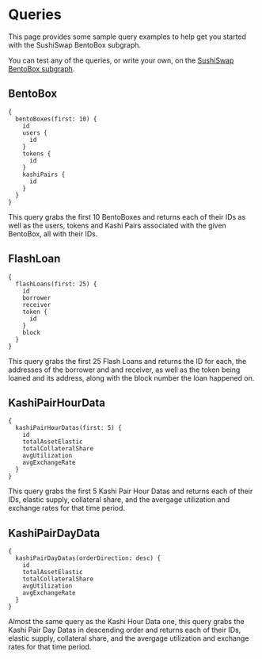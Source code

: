 # Queries

This page provides some sample query examples to help get you started with the SushiSwap BentoBox subgraph.

You can test any of the queries, or write your own, on the [SushiSwap BentoBox subgraph](https://thegraph.com/hosted-service/subgraph/matthewlilley/bentobox-ethereum).

## BentoBox

```
{
  bentoBoxes(first: 10) {
    id
    users {
      id
    }
    tokens {
      id
    }
    kashiPairs {
      id
    }
  }
}
```

This query grabs the first 10 BentoBoxes and returns each of their IDs as well as the users, tokens and Kashi Pairs associated with the given BentoBox, all with their IDs.

## FlashLoan

```
{
  flashLoans(first: 25) {
    id
    borrower
    receiver
    token {
      id
    }
    block
  }
}
```

This query grabs the first 25 Flash Loans and returns the ID for each, the addresses of the borrower and and receiver, as well as the token being loaned and its address, along with the block number the loan happened on.

## KashiPairHourData

```
{
  kashiPairHourDatas(first: 5) {
    id
    totalAssetElastic
    totalCollateralShare
    avgUtilization
    avgExchangeRate
  }
}
```

This query grabs the first 5 Kashi Pair Hour Datas and returns each of their IDs, elastic supply, collateral share, and the avergage utilization and exchange rates for that time period.

## KashiPairDayData

```
{
  kashiPairDayDatas(orderDirection: desc) {
    id
    totalAssetElastic
    totalCollateralShare
    avgUtilization
    avgExchangeRate
  }
}
```

Almost the same query as the Kashi Hour Data one, this query grabs the Kashi Pair Day Datas in descending order and returns each of their IDs, elastic supply, collateral share, and the avergage utilization and exchange rates for that time period.
